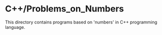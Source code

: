 # C++/Problems_on_Numbers
This directory contains programs based on 'numbers' in C++ programming language.
